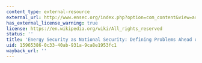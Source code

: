 ```yaml
---
content_type: external-resource
external_url: http://www.ensec.org/index.php?option=com_content&view=article&id=183:energy-security-as-national-security-defining-problems-ahead-of-solutions1&catid=92:issuecontent&Itemid=341
has_external_license_warning: true
license: https://en.wikipedia.org/wiki/All_rights_reserved
status: ''
title: 'Energy Security as National Security: Defining Problems Ahead of Solutions'
uid: 15965386-0c33-40ab-931a-9ca8e1953fc1
wayback_url: ''
---
```

